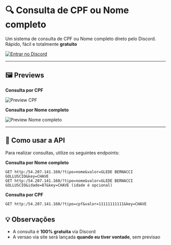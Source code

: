 # 🔍 Consulta de CPF ou Nome completo

Um sistema de consulta de CPF ou Nome completo direto pelo Discord. Rápido, fácil e totalmente **gratuito**

[![Entrar no Discord](https://img.shields.io/badge/Entrar%20no%20Discord-5865F2?style=for-the-badge&logo=discord&logoColor=white)](https://discord.gg/3xYsYXZR2y)

---

## 🖼️ Previews

**Consulta por CPF**

![Preview CPF](https://i.imgur.com/oyuZmF7.png)

**Consulta por Nome completo**

![Preview Nome completo](https://i.imgur.com/b0WXiei.png)

---

## 🔧 Como usar a API

Para realizar consultas, utilize os seguintes endpoints:

**Consulta por Nome completo**

```
GET http:/54.207.141.160/?tipo=nome&valor=GLEDE BERNACCI GOLLUSCIO&key=CHAVE
GET http:/54.207.141.160/?tipo=nome&valor=GLEDE BERNACCI GOLLUSCIO&idade=87&key=CHAVE (idade é opcional)
```

**Consulta por CPF**

```
GET http:/54.207.141.160/?tipo=cpf&valor=11111111111&key=CHAVE
```

## 💡 Observações

- A consulta é **100% gratuita** via Discord
- A versao via site será lançada **quando eu tiver vontade**, sem previsao
